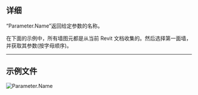 ## 详细
“Parameter.Name”返回给定参数的名称。

在下面的示例中，所有墙图元都是从当前 Revit 文档收集的。然后选择第一面墙，并获取其参数(按字母顺序)。

___
## 示例文件

![Parameter.Name](./Revit.Elements.Parameter.Name_img.jpg)
